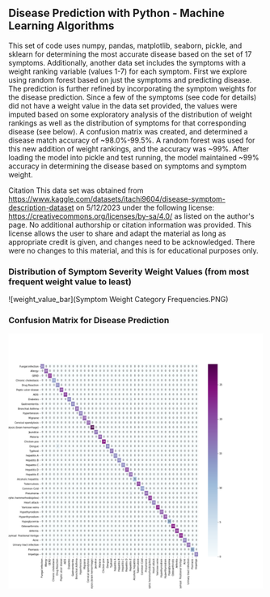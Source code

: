 ## Disease Prediction with Python - Machine Learning Algorithms 

This set of code uses numpy, pandas, matplotlib, seaborn, pickle, and sklearn for determining the most accurate disease based on the set of 17 symptoms. Additionally, another data set includes the symptoms with a weight ranking variable (values 1-7) for each symptom. First we explore using random forest based on just the symptoms and predicting disease. The prediction is further refined by incorporating the symptom weights for the disease prediction. Since a few of the symptoms (see code for details) did not have a weight value in the data set provided, the values were imputed based on some exploratory analysis of the distribution of weight rankings as well as the distribution of symptoms for that corresponding disease (see below). A confusion matrix was created, and determined a disease match accuracy of ~98.0%-99.5%. A random forest was used for this new addition of weight rankings, and the accuracy was ~99%. After loading the model into pickle and test running, the model maintained ~99% accuracy in determining the disease based on symptoms and symptom weight.

Citation
This data set was obtained from https://www.kaggle.com/datasets/itachi9604/disease-symptom-description-dataset on 5/12/2023 under the following license: https://creativecommons.org/licenses/by-sa/4.0/ as listed on the author's page. No additional authorship or citation information was provided. This license allows the user to share and adapt the material as long as appropriate credit is given, and changes need to be acknowledged. There were no changes to this material, and this is for educational purposes only.

### Distribution of Symptom Severity Weight Values (from most frequent weight value to least)
![weight_value_bar](Symptom Weight Category Frequencies.PNG)

### Confusion Matrix for Disease Prediction
![CM_graph](Confusion_Matrix.PNG)
